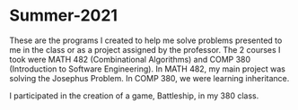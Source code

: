 # Summer-2021

These are the programs I created to help me solve problems presented to me in the class or as a project assigned by the professor.
The 2 courses I took were MATH 482 (Combinational Algorithms) and COMP 380 (Introduction to Software Engineering). 
In MATH 482, my main project was solving the Josephus Problem. In COMP 380, we were learning inheritance.

I participated in the creation of a game, Battleship, in my 380 class. 
